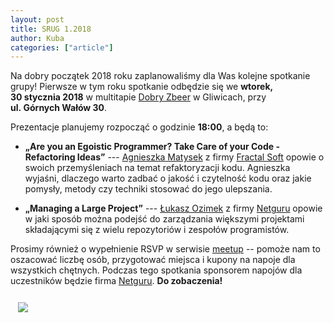 ```yaml
---
layout: post
title: SRUG 1.2018
author: Kuba
categories: ["article"]
---
```


Na dobry początek 2018 roku zaplanowaliśmy dla Was kolejne spotkanie
grupy!  Pierwsze w tym roku spotkanie odbędzie się we **wtorek,
30&nbsp;stycznia&nbsp;2018** w multitapie [Dobry
Zbeer](https://www.facebook.com/DobryZbeer/) w Gliwicach, przy
**ul.&nbsp;Górnych&nbsp;Wałów&nbsp;30**.

Prezentacje planujemy rozpocząć o godzinie **18:00**, a będą to:

- **„Are you an Egoistic Programmer? Take Care of your Code - Refactoring Ideas”** --- [Agnieszka Matysek](https://github.com/womanonrails) z firmy [Fractal Soft](http://fractalsoft.org/) opowie o swoich przemyśleniach na temat refaktoryzacji kodu. Agnieszka wyjaśni, dlaczego warto zadbać o jakość i czytelność kodu oraz jakie pomysły, metody czy techniki stosować do jego ulepszania.

- **„Managing a Large Project”** --- [Łukasz Ozimek](https://github.com/ozimeu) z firmy [Netguru](https://www.netguru.co/) opowie w jaki sposób można podejść do zarządzania większymi projektami składającymi się z wielu repozytoriów i zespołów programistów.

Prosimy również o wypełnienie RSVP w serwisie
[meetup](https://www.meetup.com/srugpl/events/246800858/) -- pomoże
nam to oszacować liczbę osób, przygotować miejsca i kupony na napoje
dla wszystkich chętnych. Podczas tego spotkania sponsorem napojów dla
uczestników będzie firma [Netguru](https://www.netguru.co/). **Do
zobaczenia!**

<a href="https://maps.google.com/maps?hl=pl&geocode=&q=Gornych+Walow+30+Gliwice&ll=50.291779,18.672595&z=14" class="text-center" style="display: block; width: 100%; padding: 0.75rem;">
    <img src="https://maps.google.com/maps/api/staticmap?center=50.291779,18.672595&zoom=14&markers=color:red|label:A|50.2933503,18.6621612&size=680x400&sensor=false&scale=2" class="img-thumbnail">
</a>
